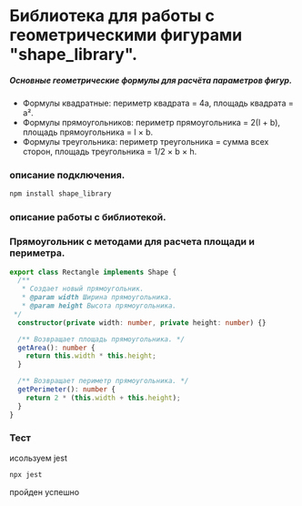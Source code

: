 # Библиотека для работы с геометрическими фигурами "shape_library".
##### Основные геометрические формулы для расчёта параметров фигур.
- Формулы квадратные: периметр квадрата = 4а, площадь квадрата = a².
- Формулы прямоугольников: периметр прямоугольника = 2(l + b), площадь прямоугольника = l × b.
- Формулы треугольника: периметр треугольника = сумма всех сторон, площадь треугольника = 1/2 × b × h.

### описание подключения.
```bash
npm install shape_library
```
### описание работы с библиотекой.
### Прямоугольник с методами для расчета площади и периметра.
```typescript 
export class Rectangle implements Shape {
  /**
   * Создает новый прямоугольник.
   * @param width Ширина прямоугольника.
   * @param height Высота прямоугольника.
 */
  constructor(private width: number, private height: number) {} 

  /** Возвращает площадь прямоугольника. */
  getArea(): number {
    return this.width * this.height;
  }

  /** Возвращает периметр прямоугольника. */
  getPerimeter(): number {
    return 2 * (this.width + this.height);
  }
}
```
### Тест
исользуем jest
```bash
npx jest
```

пройден успешно
